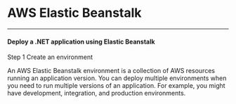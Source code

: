 # AWS Elastic Beanstalk
***
#### Deploy a .NET application using Elastic Beanstalk

Step 1 Create an environment 

An AWS Elastic Beanstalk environment is a collection of AWS resources running an application version. You can deploy multiple environments when you need to run multiple versions of an application. For example, you might have development, integration, and production environments.

